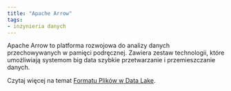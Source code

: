 ```yaml
---
title: "Apache Arrow"
tags:
- inżynieria danych
---
```

Apache Arrow to platforma rozwojowa do analizy danych przechowywanych w pamięci podręcznej. Zawiera zestaw technologii, które umożliwiają systemom big data szybkie przetwarzanie i przemieszczanie danych.

Czytaj więcej na temat [Formatu Plików w Data Lake](notes/format%20plikow%20data%20lake.md).